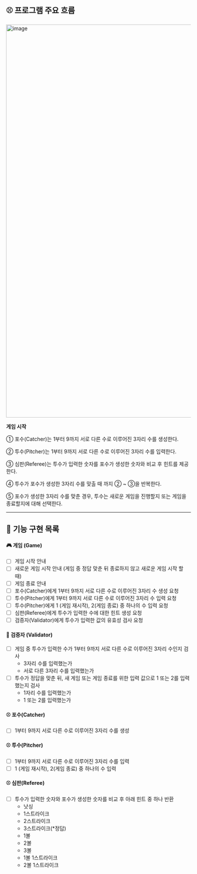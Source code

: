 ## ⚾ 프로그램 주요 흐름


<img width="1072" alt="image" src="https://user-images.githubusercontent.com/70354365/199910111-1736bed6-1e2f-4e40-9e96-57722388b189.png">

**게임 시작**

① 포수(Catcher)는 1부터 9까지 서로 다른 수로 이루어진 3자리 수를 생성한다.

② 투수(Pitcher)는 1부터 9까지 서로 다른 수로 이루어진 3자리 수를 입력한다.

③ 심판(Referee)는 투수가 입력한 숫자를 포수가 생성한 숫자와 비교 후 힌트를 제공한다. 

④ 투수가 포수가 생성한 3자리 수를 맞출 때 까지 ② ~ ③을 반복한다. 

⑤ 포수가 생성한 3자리 수를 맞춘 경우, 투수는 새로운 게임을 진행할지 또는 게임을 종료할지에 대해 선택한다. 

---

## 🔖 기능 구현 목록

#### 🎮 게임 (Game)

- [ ] 게임 시작 안내
- [ ] 새로운 게임 시작 안내 (게임 중 정답 맞춘 뒤 종료하지 않고 새로운 게임 시작 할 때)
- [ ] 게임 종료 안내
- [ ] 포수(Catcher)에게 1부터 9까지 서로 다른 수로 이루어진 3자리 수 생성 요청
- [ ] 투수(Pitcher)에게 1부터 9까지 서로 다른 수로 이루어진 3자리 수 입력 요청
- [ ] 투수(Pitcher)에게 1 (게임 재시작), 2(게임 종료) 중 하나의 수 입력 요청
- [ ] 심판(Referee)에게 투수가 입력한 수에 대한 힌트 생성 요청
- [ ] 검증자(Validator)에게 투수가 입력한 값의 유효성 검사 요청

#### 🚧 검증자 (Validator)   

- [ ] 게임 중 투수가 입력한 수가 1부터 9까지 서로 다른 수로 이루어진 3자리 수인지 검사
  - 3자리 수를 입력했는가
  - 서로 다른 3자리 수를 입력했는가
- [ ] 투수가 정답을 맞춘 뒤, 새 게임 또는 게임 종료를 위한 입력 값으로 1 또는 2를 입력했는지 검사  
  - 1자리 수를 입력했는가
  - 1 또는 2를 입력했는가

#### ⚾️ 포수(Catcher)

- [ ] 1부터 9까지 서로 다른 수로 이루어진 3자리 수를 생성

#### ⚾ 투수(Pitcher)

- [ ] 1부터 9까지 서로 다른 수로 이루어진 3자리 수를 입력
- [ ] 1 (게임 재시작), 2(게임 종료) 중 하나의 수 입력

#### ⚾ 심판️(Referee)

- [ ] 투수가 입력한 숫자와 포수가 생성한 숫자를 비교 후 아래 힌트 중 하나 반환 
  - 낫싱 
  - 1스트라이크
  - 2스트라이크
  - 3스트라이크(*정답)
  - 1볼
  - 2볼
  - 3볼 
  - 1볼 1스트라이크
  - 2볼 1스트라이크
